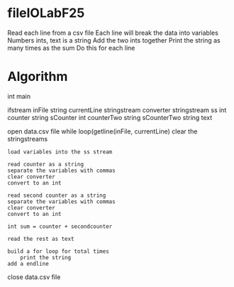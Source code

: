 # fileIOLabF25

Read each line from a csv file
Each line will break the data into variables
Numbers ints, text is a string
Add the two ints together 
Print the string as many times as the sum
Do this for each line

# Algorithm

int main

ifstream inFile
string currentLine
stringstream converter
stringstream ss
int counter
string sCounter
int counterTwo
string sCounterTwo
string text

open data.csv file
while loop(getline(inFile, currentLine)
    clear the stringstreams
    
    load variables into the ss stream

    read counter as a string
    separate the variables with commas
    clear converter
    convert to an int

    read second counter as a string
    separate the variables with commas 
    clear converter
    convert to an int

    int sum = counter + secondcounter
    
    read the rest as text

    build a for loop for total times
        print the string
    add a endline    
    
close data.csv file
